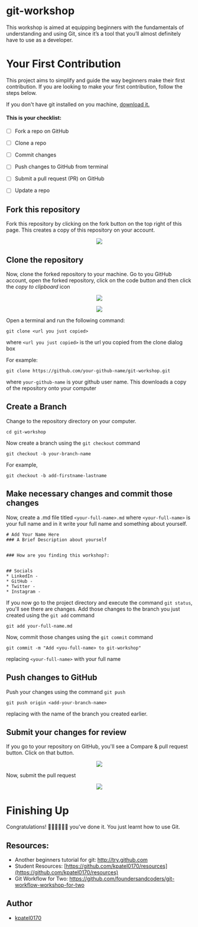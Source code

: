 # git-workshop

This workshop is aimed at equipping beginners with the fundamentals of understanding and using Git, since it’s a tool that you’ll almost definitely have to use as a developer.


# Your First Contribution
This project aims to simplify and guide the way beginners make their first contribution. If you are looking to make your first contribution, follow the steps below.

If you don't have git installed on you machine, [download it.](https://docs.github.com/en/get-started/quickstart/set-up-git)


#### This is your checklist:
- [ ] Fork a repo on GitHub
- [ ] Clone a repo
- [ ] Commit changes
- [ ] Push changes to GitHub from terminal
- [ ] Submit a pull request (PR) on GitHub
- [ ] Update a repo



## Fork this repository
Fork this repository by clicking on the fork button on the top right of this page. This creates a copy of this repository on your account.
<p align='center'>
  <img src='https://user-images.githubusercontent.com/55043035/136815003-6a784e21-1edd-466e-8a83-a21de23586c1.png' />
 </p>

## Clone the repository
Now, clone the forked repository to your machine. Go to you GitHub account, open the forked repository, click on the code button and then click the _copy to clipboard_ icon
<p align='center'>
  <img src='https://user-images.githubusercontent.com/55043035/136816209-3cb6585c-bc13-41e5-9b18-468eaf47c4ea.png' />
 </p>
<p align='center'>
  <img src='https://user-images.githubusercontent.com/55043035/136816351-5722025a-af7c-475d-a1db-2e03b4e37471.png' />
 </p>

Open a terminal and run the following command:
```
git clone <url you just copied>
```
where ```<url you just copied>``` is the url you copied from the clone dialog box

For example:
```
git clone https://github.com/your-github-name/git-workshop.git
```
where ```your-github-name``` is your github user name. This downloads a copy of the repository onto your computer

## Create a Branch
Change to the repository directory on your computer.
```
cd git-workshop
```
Now create a branch using the `git checkout` command 
```
git checkout -b your-branch-name
```
For example,
```
git checkout -b add-firstname-lastname
```
## Make necessary changes and commit those changes
Now, create a .md file titled `<your-full-name>.md` where `<your-full-name>` is your full name and in it write your full name and something about yourself.
```
# Add Your Name Here
### A Brief Description about yourself


### How are you finding this workshop?:


## Socials
* LinkedIn - 
* GitHub - 
* Twitter - 
* Instagram -
```

If you now go to the project directory and execute the command `git status`, you'll see there are changes.
Add those changes to the branch you just created using the `git add` command
```
git add your-full-name.md
```
Now, commit those changes using the `git commit` command
```
git commit -m "Add <you-full-name> to git-workshop"
```
replacing `<your-full-name>` with your full name

## Push changes to GitHub
Push your changes using the command `git push`
```
git push origin <add-your-branch-name>
```
replacing <add-your-branch-name> with the name of the branch you created earlier.


## Submit your changes for review
If you go to your repository on GitHub, you'll see a Compare & pull request button. Click on that button.
<p align='center'>
  <img src='https://user-images.githubusercontent.com/55043035/136821505-21a5cedd-bd6a-4bdc-9dbf-9eb9a408d23a.png' />
 </p>
Now, submit the pull request
<p align='center'>
  <img src='https://user-images.githubusercontent.com/55043035/136821659-ffbd5d96-2fab-48ad-96c3-2b8ce3ac1e65.png' />
 </p>

# Finishing Up
Congratulations! 🙌🏼👏🏼👏🏼 you've done it. You just learnt how to use Git. 



## Resources:
- Another beginners tutorial for git: <a href="http://try.github.com">http://try.github.com</a>
- Student Resources: [https://github.com/kpatel0170/resources](https://github.com/kpatel0170/resources)
- Git Workflow for Two: https://github.com/foundersandcoders/git-workflow-workshop-for-two


## Author
- [kpatel0170](https://github.com/kpatel0170)
